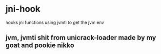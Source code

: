 # jni-hook
hooks jni functions using jvmti to get the jvm env

## jvm, jvmti shit from unicrack-loader made by my goat and pookie nikko
